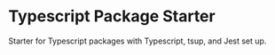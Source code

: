 # Typescript Package Starter

Starter for Typescript packages with Typescript, tsup, and Jest set up. 